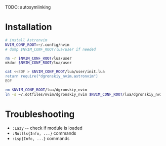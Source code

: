 TODO: autosymlinking

# Installation

```bash
# install Astronvim
NVIM_CONF_ROOT=~/.config/nvim
# dump $NVIM_CONF_ROOT/lua/user if needed

rm -r $NVIM_CONF_ROOT/lua/user
mkdor $NVIM_CONF_ROOT/lua/user

cat <<EOF > $NVIM_CONF_ROOT/lua/user/init.lua
return require("dgronskiy_nvim.astronvim")
EOF

rm $NVIM_CONF_ROOT/lua/dgronskiy_nvim
ln -s ~/.dotfiles/nvim/dgronskiy_nvim $NVIM_CONF_ROOT/lua/dgronskiy_nvim
```

# Troubleshooting
- `:Lazy` -- check if module is loaded
- `:Nullls{Info, ...}` commands
- `:Lsp{Info, ...}` commands
